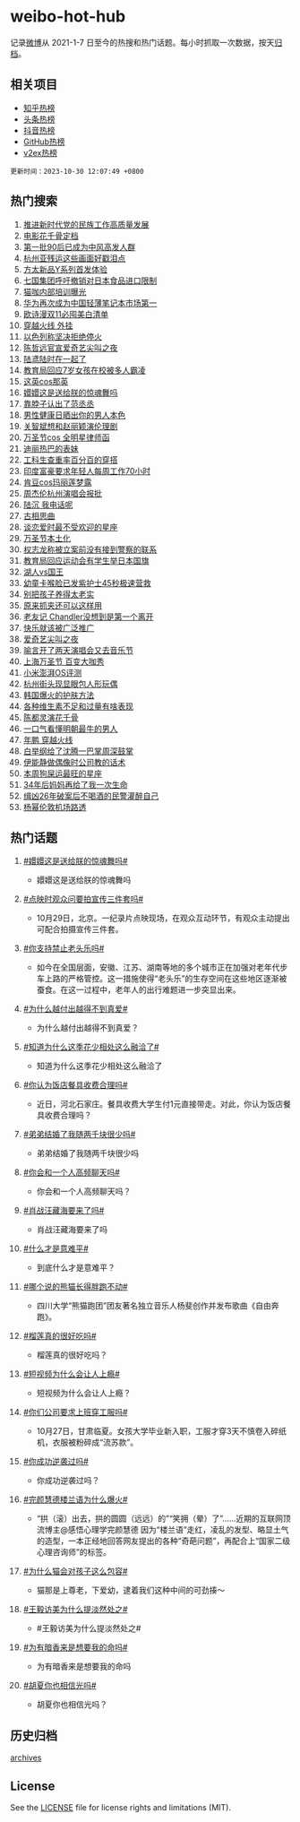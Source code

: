 # weibo-hot-hub

记录[微博](https://www.weibo.com)从 2021-1-7 日至今的热搜和热门话题。每小时抓取一次数据，按天[归档](archives)。

## 相关项目

- [知乎热榜](https://github.com/lonnyzhang423/zhihu-hot-hub)
- [头条热榜](https://github.com/lonnyzhang423/toutiao-hot-hub)
- [抖音热榜](https://github.com/lonnyzhang423/douyin-hot-hub)
- [GitHub热榜](https://github.com/lonnyzhang423/github-hot-hub)
- [v2ex热榜](https://github.com/lonnyzhang423/v2ex-hot-hub)


`更新时间：2023-10-30 12:07:49 +0800`

## 热门搜索

1. [推进新时代党的民族工作高质量发展](https://m.weibo.cn/search?containerid=100103type%3D1%26t%3D10%26q%3D%23%E6%8E%A8%E8%BF%9B%E6%96%B0%E6%97%B6%E4%BB%A3%E5%85%9A%E7%9A%84%E6%B0%91%E6%97%8F%E5%B7%A5%E4%BD%9C%E9%AB%98%E8%B4%A8%E9%87%8F%E5%8F%91%E5%B1%95%23&stream_entry_id=51&isnewpage=1&extparam=seat%3D1%26q%3D%2523%25E6%258E%25A8%25E8%25BF%259B%25E6%2596%25B0%25E6%2597%25B6%25E4%25BB%25A3%25E5%2585%259A%25E7%259A%2584%25E6%25B0%2591%25E6%2597%258F%25E5%25B7%25A5%25E4%25BD%259C%25E9%25AB%2598%25E8%25B4%25A8%25E9%2587%258F%25E5%258F%2591%25E5%25B1%2595%2523%26filter_type%3Drealtimehot%26dgr%3D0%26stream_entry_id%3D51%26pos%3D0%26c_type%3D51%26cate%3D10103%26display_time%3D1698638868%26pre_seqid%3D1698638868865026747216)
1. [电影花千骨定档](https://m.weibo.cn/search?containerid=100103type%3D1%26t%3D10%26q%3D%23%E7%94%B5%E5%BD%B1%E8%8A%B1%E5%8D%83%E9%AA%A8%E5%AE%9A%E6%A1%A3%23&stream_entry_id=31&isnewpage=1&extparam=seat%3D1%26cate%3D5001%26lcate%3D5001%26stream_entry_id%3D31%26realpos%3D1%26flag%3D1%26dgr%3D0%26q%3D%2523%25E7%2594%25B5%25E5%25BD%25B1%25E8%258A%25B1%25E5%258D%2583%25E9%25AA%25A8%25E5%25AE%259A%25E6%25A1%25A3%2523%26pos%3D0%26band_rank%3D1%26c_type%3D31%26filter_type%3Drealtimehot%26display_time%3D1698638868%26pre_seqid%3D1698638868865026747216)
1. [第一批90后已成为中风高发人群](https://m.weibo.cn/search?containerid=100103type%3D1%26t%3D10%26q%3D%23%E7%AC%AC%E4%B8%80%E6%89%B990%E5%90%8E%E5%B7%B2%E6%88%90%E4%B8%BA%E4%B8%AD%E9%A3%8E%E9%AB%98%E5%8F%91%E4%BA%BA%E7%BE%A4%23&stream_entry_id=31&isnewpage=1&extparam=seat%3D1%26cate%3D5001%26lcate%3D5001%26stream_entry_id%3D31%26realpos%3D2%26flag%3D0%26dgr%3D0%26q%3D%2523%25E7%25AC%25AC%25E4%25B8%2580%25E6%2589%25B990%25E5%2590%258E%25E5%25B7%25B2%25E6%2588%2590%25E4%25B8%25BA%25E4%25B8%25AD%25E9%25A3%258E%25E9%25AB%2598%25E5%258F%2591%25E4%25BA%25BA%25E7%25BE%25A4%2523%26pos%3D1%26band_rank%3D2%26c_type%3D31%26filter_type%3Drealtimehot%26display_time%3D1698638868%26pre_seqid%3D1698638868865026747216)
1. [杭州亚残运这些画面好戳泪点](https://m.weibo.cn/search?containerid=100103type%3D1%26t%3D10%26q%3D%23%E6%9D%AD%E5%B7%9E%E4%BA%9A%E6%AE%8B%E8%BF%90%E8%BF%99%E4%BA%9B%E7%94%BB%E9%9D%A2%E5%A5%BD%E6%88%B3%E6%B3%AA%E7%82%B9%23&stream_entry_id=31&isnewpage=1&extparam=seat%3D1%26cate%3D5001%26lcate%3D5001%26stream_entry_id%3D31%26realpos%3D3%26flag%3D0%26dgr%3D0%26q%3D%2523%25E6%259D%25AD%25E5%25B7%259E%25E4%25BA%259A%25E6%25AE%258B%25E8%25BF%2590%25E8%25BF%2599%25E4%25BA%259B%25E7%2594%25BB%25E9%259D%25A2%25E5%25A5%25BD%25E6%2588%25B3%25E6%25B3%25AA%25E7%2582%25B9%2523%26pos%3D2%26band_rank%3D3%26c_type%3D31%26filter_type%3Drealtimehot%26display_time%3D1698638868%26pre_seqid%3D1698638868865026747216)
1. [方太新品Y系列首发体验](https://m.weibo.cn/search?containerid=100103type%3D1%26t%3D10%26q%3D%23%E6%96%B9%E5%A4%AA%E6%96%B0%E5%93%81Y%E7%B3%BB%E5%88%97%E9%A6%96%E5%8F%91%E4%BD%93%E9%AA%8C%23&stream_entry_id=31&isnewpage=1&extparam=seat%3D1%26cate%3D5001%26lcate%3D5001%26stream_entry_id%3D31%26filter_type%3Drealtimehot%26q%3D%2523%25E6%2596%25B9%25E5%25A4%25AA%25E6%2596%25B0%25E5%2593%2581Y%25E7%25B3%25BB%25E5%2588%2597%25E9%25A6%2596%25E5%258F%2591%25E4%25BD%2593%25E9%25AA%258C%2523%26dgr%3D0%26pos%3D3%26adid%3D209716%26topic_ad%3D1%26band_rank%3D4%26c_type%3D31%26is_ad_pos%3D1%26display_time%3D1698638868%26pre_seqid%3D1698638868865026747216)
1. [七国集团呼吁撤销对日本食品进口限制](https://m.weibo.cn/search?containerid=100103type%3D1%26t%3D10%26q%3D%23%E4%B8%83%E5%9B%BD%E9%9B%86%E5%9B%A2%E5%91%BC%E5%90%81%E6%92%A4%E9%94%80%E5%AF%B9%E6%97%A5%E6%9C%AC%E9%A3%9F%E5%93%81%E8%BF%9B%E5%8F%A3%E9%99%90%E5%88%B6%23&stream_entry_id=31&isnewpage=1&extparam=seat%3D1%26cate%3D5001%26lcate%3D5001%26stream_entry_id%3D31%26realpos%3D4%26flag%3D1%26dgr%3D0%26q%3D%2523%25E4%25B8%2583%25E5%259B%25BD%25E9%259B%2586%25E5%259B%25A2%25E5%2591%25BC%25E5%2590%2581%25E6%2592%25A4%25E9%2594%2580%25E5%25AF%25B9%25E6%2597%25A5%25E6%259C%25AC%25E9%25A3%259F%25E5%2593%2581%25E8%25BF%259B%25E5%258F%25A3%25E9%2599%2590%25E5%2588%25B6%2523%26pos%3D4%26band_rank%3D4%26c_type%3D31%26filter_type%3Drealtimehot%26display_time%3D1698638868%26pre_seqid%3D1698638868865026747216)
1. [猫咖内部培训曝光](https://m.weibo.cn/search?containerid=100103type%3D1%26t%3D10%26q%3D%E7%8C%AB%E5%92%96%E5%86%85%E9%83%A8%E5%9F%B9%E8%AE%AD%E6%9B%9D%E5%85%89&stream_entry_id=31&isnewpage=1&extparam=seat%3D1%26cate%3D5001%26lcate%3D5001%26stream_entry_id%3D31%26realpos%3D5%26flag%3D1%26dgr%3D0%26q%3D%25E7%258C%25AB%25E5%2592%2596%25E5%2586%2585%25E9%2583%25A8%25E5%259F%25B9%25E8%25AE%25AD%25E6%259B%259D%25E5%2585%2589%26pos%3D5%26band_rank%3D5%26c_type%3D31%26filter_type%3Drealtimehot%26display_time%3D1698638868%26pre_seqid%3D1698638868865026747216)
1. [华为再次成为中国轻薄笔记本市场第一](https://m.weibo.cn/search?containerid=100103type%3D1%26t%3D10%26q%3D%23%E5%8D%8E%E4%B8%BA%E5%86%8D%E6%AC%A1%E6%88%90%E4%B8%BA%E4%B8%AD%E5%9B%BD%E8%BD%BB%E8%96%84%E7%AC%94%E8%AE%B0%E6%9C%AC%E5%B8%82%E5%9C%BA%E7%AC%AC%E4%B8%80%23&stream_entry_id=31&isnewpage=1&extparam=seat%3D1%26cate%3D5001%26lcate%3D5001%26stream_entry_id%3D31%26realpos%3D6%26flag%3D1%26dgr%3D0%26q%3D%2523%25E5%258D%258E%25E4%25B8%25BA%25E5%2586%258D%25E6%25AC%25A1%25E6%2588%2590%25E4%25B8%25BA%25E4%25B8%25AD%25E5%259B%25BD%25E8%25BD%25BB%25E8%2596%2584%25E7%25AC%2594%25E8%25AE%25B0%25E6%259C%25AC%25E5%25B8%2582%25E5%259C%25BA%25E7%25AC%25AC%25E4%25B8%2580%2523%26pos%3D6%26band_rank%3D6%26c_type%3D31%26filter_type%3Drealtimehot%26display_time%3D1698638868%26pre_seqid%3D1698638868865026747216)
1. [欧诗漫双11必囤美白清单](https://m.weibo.cn/search?containerid=100103type%3D1%26t%3D10%26q%3D%23%E6%AC%A7%E8%AF%97%E6%BC%AB%E5%8F%8C11%E5%BF%85%E5%9B%A4%E7%BE%8E%E7%99%BD%E6%B8%85%E5%8D%95%23&stream_entry_id=31&isnewpage=1&extparam=seat%3D1%26cate%3D5001%26lcate%3D5001%26stream_entry_id%3D31%26filter_type%3Drealtimehot%26q%3D%2523%25E6%25AC%25A7%25E8%25AF%2597%25E6%25BC%25AB%25E5%258F%258C11%25E5%25BF%2585%25E5%259B%25A4%25E7%25BE%258E%25E7%2599%25BD%25E6%25B8%2585%25E5%258D%2595%2523%26dgr%3D0%26pos%3D7%26adid%3D209692%26topic_ad%3D1%26band_rank%3D7%26c_type%3D31%26is_ad_pos%3D1%26display_time%3D1698638868%26pre_seqid%3D1698638868865026747216)
1. [穿越火线 外挂](https://m.weibo.cn/search?containerid=100103type%3D1%26t%3D10%26q%3D%E7%A9%BF%E8%B6%8A%E7%81%AB%E7%BA%BF+%E5%A4%96%E6%8C%82&stream_entry_id=31&isnewpage=1&extparam=seat%3D1%26cate%3D5001%26lcate%3D5001%26stream_entry_id%3D31%26realpos%3D7%26flag%3D1%26dgr%3D0%26q%3D%25E7%25A9%25BF%25E8%25B6%258A%25E7%2581%25AB%25E7%25BA%25BF%2520%25E5%25A4%2596%25E6%258C%2582%26pos%3D8%26band_rank%3D7%26c_type%3D31%26filter_type%3Drealtimehot%26display_time%3D1698638868%26pre_seqid%3D1698638868865026747216)
1. [以色列称坚决拒绝停火](https://m.weibo.cn/search?containerid=100103type%3D1%26t%3D10%26q%3D%23%E4%BB%A5%E8%89%B2%E5%88%97%E7%A7%B0%E5%9D%9A%E5%86%B3%E6%8B%92%E7%BB%9D%E5%81%9C%E7%81%AB%23&stream_entry_id=31&isnewpage=1&extparam=seat%3D1%26cate%3D5001%26lcate%3D5001%26stream_entry_id%3D31%26realpos%3D8%26flag%3D0%26dgr%3D0%26q%3D%2523%25E4%25BB%25A5%25E8%2589%25B2%25E5%2588%2597%25E7%25A7%25B0%25E5%259D%259A%25E5%2586%25B3%25E6%258B%2592%25E7%25BB%259D%25E5%2581%259C%25E7%2581%25AB%2523%26pos%3D9%26band_rank%3D8%26c_type%3D31%26filter_type%3Drealtimehot%26display_time%3D1698638868%26pre_seqid%3D1698638868865026747216)
1. [陈哲远官宣爱奇艺尖叫之夜](https://m.weibo.cn/search?containerid=100103type%3D1%26t%3D10%26q%3D%23%E9%99%88%E5%93%B2%E8%BF%9C%E5%AE%98%E5%AE%A3%E7%88%B1%E5%A5%87%E8%89%BA%E5%B0%96%E5%8F%AB%E4%B9%8B%E5%A4%9C%23&stream_entry_id=31&isnewpage=1&extparam=seat%3D1%26cate%3D5001%26lcate%3D5001%26stream_entry_id%3D31%26realpos%3D9%26flag%3D1%26dgr%3D0%26q%3D%2523%25E9%2599%2588%25E5%2593%25B2%25E8%25BF%259C%25E5%25AE%2598%25E5%25AE%25A3%25E7%2588%25B1%25E5%25A5%2587%25E8%2589%25BA%25E5%25B0%2596%25E5%258F%25AB%25E4%25B9%258B%25E5%25A4%259C%2523%26pos%3D10%26band_rank%3D9%26c_type%3D31%26filter_type%3Drealtimehot%26display_time%3D1698638868%26pre_seqid%3D1698638868865026747216)
1. [陆鸢陆时在一起了](https://m.weibo.cn/search?containerid=100103type%3D1%26t%3D10%26q%3D%23%E9%99%86%E9%B8%A2%E9%99%86%E6%97%B6%E5%9C%A8%E4%B8%80%E8%B5%B7%E4%BA%86%23&stream_entry_id=31&isnewpage=1&extparam=seat%3D1%26cate%3D5001%26lcate%3D5001%26stream_entry_id%3D31%26realpos%3D10%26flag%3D1%26dgr%3D0%26q%3D%2523%25E9%2599%2586%25E9%25B8%25A2%25E9%2599%2586%25E6%2597%25B6%25E5%259C%25A8%25E4%25B8%2580%25E8%25B5%25B7%25E4%25BA%2586%2523%26pos%3D11%26band_rank%3D10%26c_type%3D31%26filter_type%3Drealtimehot%26display_time%3D1698638868%26pre_seqid%3D1698638868865026747216)
1. [教育局回应7岁女孩在校被多人霸凌](https://m.weibo.cn/search?containerid=100103type%3D1%26t%3D10%26q%3D%23%E6%95%99%E8%82%B2%E5%B1%80%E5%9B%9E%E5%BA%947%E5%B2%81%E5%A5%B3%E5%AD%A9%E5%9C%A8%E6%A0%A1%E8%A2%AB%E5%A4%9A%E4%BA%BA%E9%9C%B8%E5%87%8C%23&stream_entry_id=31&isnewpage=1&extparam=seat%3D1%26cate%3D5001%26lcate%3D5001%26stream_entry_id%3D31%26realpos%3D11%26flag%3D2%26dgr%3D0%26q%3D%2523%25E6%2595%2599%25E8%2582%25B2%25E5%25B1%2580%25E5%259B%259E%25E5%25BA%25947%25E5%25B2%2581%25E5%25A5%25B3%25E5%25AD%25A9%25E5%259C%25A8%25E6%25A0%25A1%25E8%25A2%25AB%25E5%25A4%259A%25E4%25BA%25BA%25E9%259C%25B8%25E5%2587%258C%2523%26pos%3D12%26band_rank%3D11%26c_type%3D31%26filter_type%3Drealtimehot%26display_time%3D1698638868%26pre_seqid%3D1698638868865026747216)
1. [这英cos那英](https://m.weibo.cn/search?containerid=100103type%3D1%26t%3D10%26q%3D%23%E8%BF%99%E8%8B%B1cos%E9%82%A3%E8%8B%B1%23&stream_entry_id=31&isnewpage=1&extparam=seat%3D1%26cate%3D5001%26lcate%3D5001%26stream_entry_id%3D31%26realpos%3D12%26flag%3D2%26dgr%3D0%26q%3D%2523%25E8%25BF%2599%25E8%258B%25B1cos%25E9%2582%25A3%25E8%258B%25B1%2523%26pos%3D13%26band_rank%3D12%26c_type%3D31%26filter_type%3Drealtimehot%26display_time%3D1698638868%26pre_seqid%3D1698638868865026747216)
1. [嬛嬛这是送给朕的惊魂舞吗](https://m.weibo.cn/search?containerid=100103type%3D1%26t%3D10%26q%3D%23%E5%AC%9B%E5%AC%9B%E8%BF%99%E6%98%AF%E9%80%81%E7%BB%99%E6%9C%95%E7%9A%84%E6%83%8A%E9%AD%82%E8%88%9E%E5%90%97%23&stream_entry_id=31&isnewpage=1&extparam=seat%3D1%26cate%3D5001%26lcate%3D5001%26stream_entry_id%3D31%26realpos%3D13%26flag%3D2%26dgr%3D0%26q%3D%2523%25E5%25AC%259B%25E5%25AC%259B%25E8%25BF%2599%25E6%2598%25AF%25E9%2580%2581%25E7%25BB%2599%25E6%259C%2595%25E7%259A%2584%25E6%2583%258A%25E9%25AD%2582%25E8%2588%259E%25E5%2590%2597%2523%26pos%3D14%26band_rank%3D13%26c_type%3D31%26filter_type%3Drealtimehot%26display_time%3D1698638868%26pre_seqid%3D1698638868865026747216)
1. [靠脖子认出了范丞丞](https://m.weibo.cn/search?containerid=100103type%3D1%26t%3D10%26q%3D%23%E9%9D%A0%E8%84%96%E5%AD%90%E8%AE%A4%E5%87%BA%E4%BA%86%E8%8C%83%E4%B8%9E%E4%B8%9E%23&stream_entry_id=31&isnewpage=1&extparam=seat%3D1%26cate%3D5001%26lcate%3D5001%26stream_entry_id%3D31%26realpos%3D14%26flag%3D1%26dgr%3D0%26q%3D%2523%25E9%259D%25A0%25E8%2584%2596%25E5%25AD%2590%25E8%25AE%25A4%25E5%2587%25BA%25E4%25BA%2586%25E8%258C%2583%25E4%25B8%259E%25E4%25B8%259E%2523%26pos%3D15%26band_rank%3D14%26c_type%3D31%26filter_type%3Drealtimehot%26display_time%3D1698638868%26pre_seqid%3D1698638868865026747216)
1. [男性健康日晒出你的男人本色](https://m.weibo.cn/search?containerid=100103type%3D1%26t%3D10%26q%3D%23%E7%94%B7%E6%80%A7%E5%81%A5%E5%BA%B7%E6%97%A5%E6%99%92%E5%87%BA%E4%BD%A0%E7%9A%84%E7%94%B7%E4%BA%BA%E6%9C%AC%E8%89%B2%23&stream_entry_id=31&isnewpage=1&extparam=seat%3D1%26cate%3D5001%26lcate%3D5001%26stream_entry_id%3D31%26realpos%3D15%26flag%3D0%26dgr%3D0%26q%3D%2523%25E7%2594%25B7%25E6%2580%25A7%25E5%2581%25A5%25E5%25BA%25B7%25E6%2597%25A5%25E6%2599%2592%25E5%2587%25BA%25E4%25BD%25A0%25E7%259A%2584%25E7%2594%25B7%25E4%25BA%25BA%25E6%259C%25AC%25E8%2589%25B2%2523%26adid%3D209743%26pos%3D16%26band_rank%3D15%26c_type%3D31%26filter_type%3Drealtimehot%26display_time%3D1698638868%26pre_seqid%3D1698638868865026747216)
1. [关智斌想和赵丽颖演伦理剧](https://m.weibo.cn/search?containerid=100103type%3D1%26t%3D10%26q%3D%23%E5%85%B3%E6%99%BA%E6%96%8C%E6%83%B3%E5%92%8C%E8%B5%B5%E4%B8%BD%E9%A2%96%E6%BC%94%E4%BC%A6%E7%90%86%E5%89%A7%23&stream_entry_id=31&isnewpage=1&extparam=seat%3D1%26cate%3D5001%26lcate%3D5001%26stream_entry_id%3D31%26realpos%3D16%26flag%3D1%26dgr%3D0%26q%3D%2523%25E5%2585%25B3%25E6%2599%25BA%25E6%2596%258C%25E6%2583%25B3%25E5%2592%258C%25E8%25B5%25B5%25E4%25B8%25BD%25E9%25A2%2596%25E6%25BC%2594%25E4%25BC%25A6%25E7%2590%2586%25E5%2589%25A7%2523%26pos%3D17%26band_rank%3D16%26c_type%3D31%26filter_type%3Drealtimehot%26display_time%3D1698638868%26pre_seqid%3D1698638868865026747216)
1. [万圣节cos 全明星律师函](https://m.weibo.cn/search?containerid=100103type%3D1%26t%3D10%26q%3D%E4%B8%87%E5%9C%A3%E8%8A%82cos+%E5%85%A8%E6%98%8E%E6%98%9F%E5%BE%8B%E5%B8%88%E5%87%BD&stream_entry_id=31&isnewpage=1&extparam=seat%3D1%26cate%3D5001%26lcate%3D5001%26stream_entry_id%3D31%26realpos%3D17%26flag%3D0%26dgr%3D0%26q%3D%25E4%25B8%2587%25E5%259C%25A3%25E8%258A%2582cos%2520%25E5%2585%25A8%25E6%2598%258E%25E6%2598%259F%25E5%25BE%258B%25E5%25B8%2588%25E5%2587%25BD%26pos%3D18%26band_rank%3D17%26c_type%3D31%26filter_type%3Drealtimehot%26display_time%3D1698638868%26pre_seqid%3D1698638868865026747216)
1. [迪丽热巴的表妹](https://m.weibo.cn/search?containerid=100103type%3D1%26t%3D10%26q%3D%23%E8%BF%AA%E4%B8%BD%E7%83%AD%E5%B7%B4%E7%9A%84%E8%A1%A8%E5%A6%B9%23&stream_entry_id=31&isnewpage=1&extparam=seat%3D1%26cate%3D5001%26lcate%3D5001%26stream_entry_id%3D31%26realpos%3D18%26flag%3D0%26dgr%3D0%26q%3D%2523%25E8%25BF%25AA%25E4%25B8%25BD%25E7%2583%25AD%25E5%25B7%25B4%25E7%259A%2584%25E8%25A1%25A8%25E5%25A6%25B9%2523%26pos%3D19%26band_rank%3D18%26c_type%3D31%26filter_type%3Drealtimehot%26display_time%3D1698638868%26pre_seqid%3D1698638868865026747216)
1. [工科生查重率百分百的穿搭](https://m.weibo.cn/search?containerid=100103type%3D1%26t%3D10%26q%3D%E5%B7%A5%E7%A7%91%E7%94%9F%E6%9F%A5%E9%87%8D%E7%8E%87%E7%99%BE%E5%88%86%E7%99%BE%E7%9A%84%E7%A9%BF%E6%90%AD&stream_entry_id=31&isnewpage=1&extparam=seat%3D1%26cate%3D5001%26lcate%3D5001%26stream_entry_id%3D31%26realpos%3D19%26flag%3D0%26dgr%3D0%26q%3D%25E5%25B7%25A5%25E7%25A7%2591%25E7%2594%259F%25E6%259F%25A5%25E9%2587%258D%25E7%258E%2587%25E7%2599%25BE%25E5%2588%2586%25E7%2599%25BE%25E7%259A%2584%25E7%25A9%25BF%25E6%2590%25AD%26pos%3D20%26band_rank%3D19%26c_type%3D31%26filter_type%3Drealtimehot%26display_time%3D1698638868%26pre_seqid%3D1698638868865026747216)
1. [印度富豪要求年轻人每周工作70小时](https://m.weibo.cn/search?containerid=100103type%3D1%26t%3D10%26q%3D%23%E5%8D%B0%E5%BA%A6%E5%AF%8C%E8%B1%AA%E8%A6%81%E6%B1%82%E5%B9%B4%E8%BD%BB%E4%BA%BA%E6%AF%8F%E5%91%A8%E5%B7%A5%E4%BD%9C70%E5%B0%8F%E6%97%B6%23&stream_entry_id=31&isnewpage=1&extparam=seat%3D1%26cate%3D5001%26lcate%3D5001%26stream_entry_id%3D31%26realpos%3D20%26flag%3D0%26dgr%3D0%26q%3D%2523%25E5%258D%25B0%25E5%25BA%25A6%25E5%25AF%258C%25E8%25B1%25AA%25E8%25A6%2581%25E6%25B1%2582%25E5%25B9%25B4%25E8%25BD%25BB%25E4%25BA%25BA%25E6%25AF%258F%25E5%2591%25A8%25E5%25B7%25A5%25E4%25BD%259C70%25E5%25B0%258F%25E6%2597%25B6%2523%26pos%3D21%26band_rank%3D20%26c_type%3D31%26filter_type%3Drealtimehot%26display_time%3D1698638868%26pre_seqid%3D1698638868865026747216)
1. [肯豆cos玛丽莲梦露](https://m.weibo.cn/search?containerid=100103type%3D1%26t%3D10%26q%3D%23%E8%82%AF%E8%B1%86cos%E7%8E%9B%E4%B8%BD%E8%8E%B2%E6%A2%A6%E9%9C%B2%23&stream_entry_id=31&isnewpage=1&extparam=seat%3D1%26cate%3D5001%26lcate%3D5001%26stream_entry_id%3D31%26realpos%3D21%26flag%3D1%26dgr%3D0%26q%3D%2523%25E8%2582%25AF%25E8%25B1%2586cos%25E7%258E%259B%25E4%25B8%25BD%25E8%258E%25B2%25E6%25A2%25A6%25E9%259C%25B2%2523%26pos%3D22%26band_rank%3D21%26c_type%3D31%26filter_type%3Drealtimehot%26display_time%3D1698638868%26pre_seqid%3D1698638868865026747216)
1. [周杰伦杭州演唱会报批](https://m.weibo.cn/search?containerid=100103type%3D1%26t%3D10%26q%3D%23%E5%91%A8%E6%9D%B0%E4%BC%A6%E6%9D%AD%E5%B7%9E%E6%BC%94%E5%94%B1%E4%BC%9A%E6%8A%A5%E6%89%B9%23&stream_entry_id=31&isnewpage=1&extparam=seat%3D1%26cate%3D5001%26lcate%3D5001%26stream_entry_id%3D31%26realpos%3D22%26flag%3D1%26dgr%3D0%26q%3D%2523%25E5%2591%25A8%25E6%259D%25B0%25E4%25BC%25A6%25E6%259D%25AD%25E5%25B7%259E%25E6%25BC%2594%25E5%2594%25B1%25E4%25BC%259A%25E6%258A%25A5%25E6%2589%25B9%2523%26pos%3D23%26band_rank%3D22%26c_type%3D31%26filter_type%3Drealtimehot%26display_time%3D1698638868%26pre_seqid%3D1698638868865026747216)
1. [陆沉 我电话呢](https://m.weibo.cn/search?containerid=100103type%3D1%26t%3D10%26q%3D%E9%99%86%E6%B2%89+%E6%88%91%E7%94%B5%E8%AF%9D%E5%91%A2&stream_entry_id=31&isnewpage=1&extparam=seat%3D1%26cate%3D5001%26lcate%3D5001%26stream_entry_id%3D31%26realpos%3D23%26flag%3D1%26dgr%3D0%26q%3D%25E9%2599%2586%25E6%25B2%2589%2520%25E6%2588%2591%25E7%2594%25B5%25E8%25AF%259D%25E5%2591%25A2%26pos%3D24%26band_rank%3D23%26c_type%3D31%26filter_type%3Drealtimehot%26display_time%3D1698638868%26pre_seqid%3D1698638868865026747216)
1. [古相思曲](https://m.weibo.cn/search?containerid=100103type%3D1%26t%3D10%26q%3D%E5%8F%A4%E7%9B%B8%E6%80%9D%E6%9B%B2&stream_entry_id=31&isnewpage=1&extparam=seat%3D1%26cate%3D5001%26lcate%3D5001%26stream_entry_id%3D31%26realpos%3D24%26flag%3D1%26dgr%3D0%26q%3D%25E5%258F%25A4%25E7%259B%25B8%25E6%2580%259D%25E6%259B%25B2%26pos%3D25%26band_rank%3D24%26c_type%3D31%26filter_type%3Drealtimehot%26display_time%3D1698638868%26pre_seqid%3D1698638868865026747216)
1. [谈恋爱时最不受欢迎的星座](https://m.weibo.cn/search?containerid=100103type%3D1%26t%3D10%26q%3D%E8%B0%88%E6%81%8B%E7%88%B1%E6%97%B6%E6%9C%80%E4%B8%8D%E5%8F%97%E6%AC%A2%E8%BF%8E%E7%9A%84%E6%98%9F%E5%BA%A7&stream_entry_id=31&isnewpage=1&extparam=seat%3D1%26cate%3D5001%26lcate%3D5001%26stream_entry_id%3D31%26realpos%3D25%26flag%3D0%26dgr%3D0%26q%3D%25E8%25B0%2588%25E6%2581%258B%25E7%2588%25B1%25E6%2597%25B6%25E6%259C%2580%25E4%25B8%258D%25E5%258F%2597%25E6%25AC%25A2%25E8%25BF%258E%25E7%259A%2584%25E6%2598%259F%25E5%25BA%25A7%26pos%3D26%26band_rank%3D25%26c_type%3D31%26filter_type%3Drealtimehot%26display_time%3D1698638868%26pre_seqid%3D1698638868865026747216)
1. [万圣节本土化](https://m.weibo.cn/search?containerid=100103type%3D1%26t%3D10%26q%3D%E4%B8%87%E5%9C%A3%E8%8A%82%E6%9C%AC%E5%9C%9F%E5%8C%96&stream_entry_id=31&isnewpage=1&extparam=seat%3D1%26cate%3D5001%26lcate%3D5001%26stream_entry_id%3D31%26realpos%3D26%26flag%3D0%26dgr%3D0%26q%3D%25E4%25B8%2587%25E5%259C%25A3%25E8%258A%2582%25E6%259C%25AC%25E5%259C%259F%25E5%258C%2596%26pos%3D27%26band_rank%3D26%26c_type%3D31%26filter_type%3Drealtimehot%26display_time%3D1698638868%26pre_seqid%3D1698638868865026747216)
1. [权志龙称被立案前没有接到警察的联系](https://m.weibo.cn/search?containerid=100103type%3D1%26t%3D10%26q%3D%23%E6%9D%83%E5%BF%97%E9%BE%99%E7%A7%B0%E8%A2%AB%E7%AB%8B%E6%A1%88%E5%89%8D%E6%B2%A1%E6%9C%89%E6%8E%A5%E5%88%B0%E8%AD%A6%E5%AF%9F%E7%9A%84%E8%81%94%E7%B3%BB%23&stream_entry_id=31&isnewpage=1&extparam=seat%3D1%26cate%3D5001%26lcate%3D5001%26stream_entry_id%3D31%26realpos%3D27%26flag%3D1%26dgr%3D0%26q%3D%2523%25E6%259D%2583%25E5%25BF%2597%25E9%25BE%2599%25E7%25A7%25B0%25E8%25A2%25AB%25E7%25AB%258B%25E6%25A1%2588%25E5%2589%258D%25E6%25B2%25A1%25E6%259C%2589%25E6%258E%25A5%25E5%2588%25B0%25E8%25AD%25A6%25E5%25AF%259F%25E7%259A%2584%25E8%2581%2594%25E7%25B3%25BB%2523%26pos%3D28%26band_rank%3D27%26c_type%3D31%26filter_type%3Drealtimehot%26display_time%3D1698638868%26pre_seqid%3D1698638868865026747216)
1. [教育局回应运动会有学生举日本国旗](https://m.weibo.cn/search?containerid=100103type%3D1%26t%3D10%26q%3D%23%E6%95%99%E8%82%B2%E5%B1%80%E5%9B%9E%E5%BA%94%E8%BF%90%E5%8A%A8%E4%BC%9A%E6%9C%89%E5%AD%A6%E7%94%9F%E4%B8%BE%E6%97%A5%E6%9C%AC%E5%9B%BD%E6%97%97%23&stream_entry_id=31&isnewpage=1&extparam=seat%3D1%26cate%3D5001%26lcate%3D5001%26stream_entry_id%3D31%26realpos%3D28%26flag%3D1%26dgr%3D0%26q%3D%2523%25E6%2595%2599%25E8%2582%25B2%25E5%25B1%2580%25E5%259B%259E%25E5%25BA%2594%25E8%25BF%2590%25E5%258A%25A8%25E4%25BC%259A%25E6%259C%2589%25E5%25AD%25A6%25E7%2594%259F%25E4%25B8%25BE%25E6%2597%25A5%25E6%259C%25AC%25E5%259B%25BD%25E6%2597%2597%2523%26pos%3D29%26band_rank%3D28%26c_type%3D31%26filter_type%3Drealtimehot%26display_time%3D1698638868%26pre_seqid%3D1698638868865026747216)
1. [湖人vs国王](https://m.weibo.cn/search?containerid=100103type%3D1%26t%3D10%26q%3D%23%E6%B9%96%E4%BA%BAvs%E5%9B%BD%E7%8E%8B%23&stream_entry_id=31&isnewpage=1&extparam=seat%3D1%26cate%3D5001%26lcate%3D5001%26stream_entry_id%3D31%26realpos%3D29%26flag%3D1%26dgr%3D0%26q%3D%2523%25E6%25B9%2596%25E4%25BA%25BAvs%25E5%259B%25BD%25E7%258E%258B%2523%26pos%3D30%26band_rank%3D29%26c_type%3D31%26filter_type%3Drealtimehot%26display_time%3D1698638868%26pre_seqid%3D1698638868865026747216)
1. [幼童卡喉脸已发紫护士45秒极速营救](https://m.weibo.cn/search?containerid=100103type%3D1%26t%3D10%26q%3D%23%E5%B9%BC%E7%AB%A5%E5%8D%A1%E5%96%89%E8%84%B8%E5%B7%B2%E5%8F%91%E7%B4%AB%E6%8A%A4%E5%A3%AB45%E7%A7%92%E6%9E%81%E9%80%9F%E8%90%A5%E6%95%91%23&stream_entry_id=31&isnewpage=1&extparam=seat%3D1%26cate%3D5001%26lcate%3D5001%26stream_entry_id%3D31%26realpos%3D30%26flag%3D32768%26dgr%3D0%26q%3D%2523%25E5%25B9%25BC%25E7%25AB%25A5%25E5%258D%25A1%25E5%2596%2589%25E8%2584%25B8%25E5%25B7%25B2%25E5%258F%2591%25E7%25B4%25AB%25E6%258A%25A4%25E5%25A3%25AB45%25E7%25A7%2592%25E6%259E%2581%25E9%2580%259F%25E8%2590%25A5%25E6%2595%2591%2523%26pos%3D31%26band_rank%3D30%26c_type%3D31%26filter_type%3Drealtimehot%26display_time%3D1698638868%26pre_seqid%3D1698638868865026747216)
1. [别把孩子养得太老实](https://m.weibo.cn/search?containerid=100103type%3D1%26t%3D10%26q%3D%E5%88%AB%E6%8A%8A%E5%AD%A9%E5%AD%90%E5%85%BB%E5%BE%97%E5%A4%AA%E8%80%81%E5%AE%9E&stream_entry_id=31&isnewpage=1&extparam=seat%3D1%26cate%3D5001%26lcate%3D5001%26stream_entry_id%3D31%26realpos%3D31%26flag%3D1%26dgr%3D0%26q%3D%25E5%2588%25AB%25E6%258A%258A%25E5%25AD%25A9%25E5%25AD%2590%25E5%2585%25BB%25E5%25BE%2597%25E5%25A4%25AA%25E8%2580%2581%25E5%25AE%259E%26pos%3D32%26band_rank%3D31%26c_type%3D31%26filter_type%3Drealtimehot%26display_time%3D1698638868%26pre_seqid%3D1698638868865026747216)
1. [原来抓夹还可以这样用](https://m.weibo.cn/search?containerid=100103type%3D1%26t%3D10%26q%3D%E5%8E%9F%E6%9D%A5%E6%8A%93%E5%A4%B9%E8%BF%98%E5%8F%AF%E4%BB%A5%E8%BF%99%E6%A0%B7%E7%94%A8&stream_entry_id=31&isnewpage=1&extparam=seat%3D1%26cate%3D5001%26lcate%3D5001%26stream_entry_id%3D31%26realpos%3D32%26flag%3D1%26dgr%3D0%26q%3D%25E5%258E%259F%25E6%259D%25A5%25E6%258A%2593%25E5%25A4%25B9%25E8%25BF%2598%25E5%258F%25AF%25E4%25BB%25A5%25E8%25BF%2599%25E6%25A0%25B7%25E7%2594%25A8%26pos%3D33%26band_rank%3D32%26c_type%3D31%26filter_type%3Drealtimehot%26display_time%3D1698638868%26pre_seqid%3D1698638868865026747216)
1. [老友记 Chandler没想到是第一个离开](https://m.weibo.cn/search?containerid=100103type%3D1%26t%3D10%26q%3D%E8%80%81%E5%8F%8B%E8%AE%B0+Chandler%E6%B2%A1%E6%83%B3%E5%88%B0%E6%98%AF%E7%AC%AC%E4%B8%80%E4%B8%AA%E7%A6%BB%E5%BC%80&stream_entry_id=31&isnewpage=1&extparam=seat%3D1%26cate%3D5001%26lcate%3D5001%26stream_entry_id%3D31%26realpos%3D33%26flag%3D1%26dgr%3D0%26q%3D%25E8%2580%2581%25E5%258F%258B%25E8%25AE%25B0%2520Chandler%25E6%25B2%25A1%25E6%2583%25B3%25E5%2588%25B0%25E6%2598%25AF%25E7%25AC%25AC%25E4%25B8%2580%25E4%25B8%25AA%25E7%25A6%25BB%25E5%25BC%2580%26pos%3D34%26band_rank%3D33%26c_type%3D31%26filter_type%3Drealtimehot%26display_time%3D1698638868%26pre_seqid%3D1698638868865026747216)
1. [快乐就该被广泛推广](https://m.weibo.cn/search?containerid=100103type%3D1%26t%3D10%26q%3D%E5%BF%AB%E4%B9%90%E5%B0%B1%E8%AF%A5%E8%A2%AB%E5%B9%BF%E6%B3%9B%E6%8E%A8%E5%B9%BF&stream_entry_id=31&isnewpage=1&extparam=seat%3D1%26cate%3D5001%26lcate%3D5001%26stream_entry_id%3D31%26realpos%3D34%26flag%3D1%26dgr%3D0%26q%3D%25E5%25BF%25AB%25E4%25B9%2590%25E5%25B0%25B1%25E8%25AF%25A5%25E8%25A2%25AB%25E5%25B9%25BF%25E6%25B3%259B%25E6%258E%25A8%25E5%25B9%25BF%26pos%3D35%26band_rank%3D34%26c_type%3D31%26filter_type%3Drealtimehot%26display_time%3D1698638868%26pre_seqid%3D1698638868865026747216)
1. [爱奇艺尖叫之夜](https://m.weibo.cn/search?containerid=100103type%3D1%26t%3D10%26q%3D%E7%88%B1%E5%A5%87%E8%89%BA%E5%B0%96%E5%8F%AB%E4%B9%8B%E5%A4%9C&stream_entry_id=31&isnewpage=1&extparam=seat%3D1%26cate%3D5001%26lcate%3D5001%26stream_entry_id%3D31%26realpos%3D35%26flag%3D1%26dgr%3D0%26q%3D%25E7%2588%25B1%25E5%25A5%2587%25E8%2589%25BA%25E5%25B0%2596%25E5%258F%25AB%25E4%25B9%258B%25E5%25A4%259C%26pos%3D36%26band_rank%3D35%26c_type%3D31%26filter_type%3Drealtimehot%26display_time%3D1698638868%26pre_seqid%3D1698638868865026747216)
1. [喻言开了两天演唱会又去音乐节](https://m.weibo.cn/search?containerid=100103type%3D1%26t%3D10%26q%3D%23%E5%96%BB%E8%A8%80%E5%BC%80%E4%BA%86%E4%B8%A4%E5%A4%A9%E6%BC%94%E5%94%B1%E4%BC%9A%E5%8F%88%E5%8E%BB%E9%9F%B3%E4%B9%90%E8%8A%82%23&stream_entry_id=31&isnewpage=1&extparam=seat%3D1%26cate%3D5001%26lcate%3D5001%26stream_entry_id%3D31%26realpos%3D36%26flag%3D1%26dgr%3D0%26q%3D%2523%25E5%2596%25BB%25E8%25A8%2580%25E5%25BC%2580%25E4%25BA%2586%25E4%25B8%25A4%25E5%25A4%25A9%25E6%25BC%2594%25E5%2594%25B1%25E4%25BC%259A%25E5%258F%2588%25E5%258E%25BB%25E9%259F%25B3%25E4%25B9%2590%25E8%258A%2582%2523%26pos%3D37%26band_rank%3D36%26c_type%3D31%26filter_type%3Drealtimehot%26display_time%3D1698638868%26pre_seqid%3D1698638868865026747216)
1. [上海万圣节 百变大咖秀](https://m.weibo.cn/search?containerid=100103type%3D1%26t%3D10%26q%3D%E4%B8%8A%E6%B5%B7%E4%B8%87%E5%9C%A3%E8%8A%82+%E7%99%BE%E5%8F%98%E5%A4%A7%E5%92%96%E7%A7%80&stream_entry_id=31&isnewpage=1&extparam=seat%3D1%26cate%3D5001%26lcate%3D5001%26stream_entry_id%3D31%26realpos%3D37%26flag%3D0%26dgr%3D0%26q%3D%25E4%25B8%258A%25E6%25B5%25B7%25E4%25B8%2587%25E5%259C%25A3%25E8%258A%2582%2520%25E7%2599%25BE%25E5%258F%2598%25E5%25A4%25A7%25E5%2592%2596%25E7%25A7%2580%26pos%3D38%26band_rank%3D37%26c_type%3D31%26filter_type%3Drealtimehot%26display_time%3D1698638868%26pre_seqid%3D1698638868865026747216)
1. [小米澎湃OS评测](https://m.weibo.cn/search?containerid=100103type%3D1%26t%3D10%26q%3D%23%E5%B0%8F%E7%B1%B3%E6%BE%8E%E6%B9%83OS%E8%AF%84%E6%B5%8B%23&stream_entry_id=31&isnewpage=1&extparam=seat%3D1%26cate%3D5001%26lcate%3D5001%26stream_entry_id%3D31%26realpos%3D38%26flag%3D1%26dgr%3D0%26q%3D%2523%25E5%25B0%258F%25E7%25B1%25B3%25E6%25BE%258E%25E6%25B9%2583OS%25E8%25AF%2584%25E6%25B5%258B%2523%26pos%3D39%26band_rank%3D38%26c_type%3D31%26filter_type%3Drealtimehot%26display_time%3D1698638868%26pre_seqid%3D1698638868865026747216)
1. [杭州街头现显眼包人形玩偶](https://m.weibo.cn/search?containerid=100103type%3D1%26t%3D10%26q%3D%23%E6%9D%AD%E5%B7%9E%E8%A1%97%E5%A4%B4%E7%8E%B0%E6%98%BE%E7%9C%BC%E5%8C%85%E4%BA%BA%E5%BD%A2%E7%8E%A9%E5%81%B6%23&stream_entry_id=31&isnewpage=1&extparam=seat%3D1%26cate%3D5001%26lcate%3D5001%26stream_entry_id%3D31%26realpos%3D39%26flag%3D1%26dgr%3D0%26q%3D%2523%25E6%259D%25AD%25E5%25B7%259E%25E8%25A1%2597%25E5%25A4%25B4%25E7%258E%25B0%25E6%2598%25BE%25E7%259C%25BC%25E5%258C%2585%25E4%25BA%25BA%25E5%25BD%25A2%25E7%258E%25A9%25E5%2581%25B6%2523%26pos%3D40%26band_rank%3D39%26c_type%3D31%26filter_type%3Drealtimehot%26display_time%3D1698638868%26pre_seqid%3D1698638868865026747216)
1. [韩国爆火的护肤方法](https://m.weibo.cn/search?containerid=100103type%3D1%26t%3D10%26q%3D%E9%9F%A9%E5%9B%BD%E7%88%86%E7%81%AB%E7%9A%84%E6%8A%A4%E8%82%A4%E6%96%B9%E6%B3%95&stream_entry_id=31&isnewpage=1&extparam=seat%3D1%26cate%3D5001%26lcate%3D5001%26stream_entry_id%3D31%26realpos%3D40%26flag%3D0%26dgr%3D0%26q%3D%25E9%259F%25A9%25E5%259B%25BD%25E7%2588%2586%25E7%2581%25AB%25E7%259A%2584%25E6%258A%25A4%25E8%2582%25A4%25E6%2596%25B9%25E6%25B3%2595%26pos%3D41%26band_rank%3D40%26c_type%3D31%26filter_type%3Drealtimehot%26display_time%3D1698638868%26pre_seqid%3D1698638868865026747216)
1. [各种维生素不足和过量有啥表现](https://m.weibo.cn/search?containerid=100103type%3D1%26t%3D10%26q%3D%23%E5%90%84%E7%A7%8D%E7%BB%B4%E7%94%9F%E7%B4%A0%E4%B8%8D%E8%B6%B3%E5%92%8C%E8%BF%87%E9%87%8F%E6%9C%89%E5%95%A5%E8%A1%A8%E7%8E%B0%23&stream_entry_id=31&isnewpage=1&extparam=seat%3D1%26cate%3D5001%26lcate%3D5001%26stream_entry_id%3D31%26realpos%3D41%26flag%3D0%26dgr%3D0%26q%3D%2523%25E5%2590%2584%25E7%25A7%258D%25E7%25BB%25B4%25E7%2594%259F%25E7%25B4%25A0%25E4%25B8%258D%25E8%25B6%25B3%25E5%2592%258C%25E8%25BF%2587%25E9%2587%258F%25E6%259C%2589%25E5%2595%25A5%25E8%25A1%25A8%25E7%258E%25B0%2523%26pos%3D42%26band_rank%3D41%26c_type%3D31%26filter_type%3Drealtimehot%26display_time%3D1698638868%26pre_seqid%3D1698638868865026747216)
1. [陈都灵演花千骨](https://m.weibo.cn/search?containerid=100103type%3D1%26t%3D10%26q%3D%E9%99%88%E9%83%BD%E7%81%B5%E6%BC%94%E8%8A%B1%E5%8D%83%E9%AA%A8&stream_entry_id=31&isnewpage=1&extparam=seat%3D1%26cate%3D5001%26lcate%3D5001%26stream_entry_id%3D31%26realpos%3D42%26flag%3D1%26dgr%3D0%26q%3D%25E9%2599%2588%25E9%2583%25BD%25E7%2581%25B5%25E6%25BC%2594%25E8%258A%25B1%25E5%258D%2583%25E9%25AA%25A8%26pos%3D43%26band_rank%3D42%26c_type%3D31%26filter_type%3Drealtimehot%26display_time%3D1698638868%26pre_seqid%3D1698638868865026747216)
1. [一口气看懂明朝最牛的男人](https://m.weibo.cn/search?containerid=100103type%3D1%26t%3D10%26q%3D%E4%B8%80%E5%8F%A3%E6%B0%94%E7%9C%8B%E6%87%82%E6%98%8E%E6%9C%9D%E6%9C%80%E7%89%9B%E7%9A%84%E7%94%B7%E4%BA%BA&stream_entry_id=31&isnewpage=1&extparam=seat%3D1%26cate%3D5001%26lcate%3D5001%26stream_entry_id%3D31%26realpos%3D43%26flag%3D1%26dgr%3D0%26q%3D%25E4%25B8%2580%25E5%258F%25A3%25E6%25B0%2594%25E7%259C%258B%25E6%2587%2582%25E6%2598%258E%25E6%259C%259D%25E6%259C%2580%25E7%2589%259B%25E7%259A%2584%25E7%2594%25B7%25E4%25BA%25BA%26pos%3D44%26band_rank%3D43%26c_type%3D31%26filter_type%3Drealtimehot%26display_time%3D1698638868%26pre_seqid%3D1698638868865026747216)
1. [年鹏 穿越火线](https://m.weibo.cn/search?containerid=100103type%3D1%26t%3D10%26q%3D%E5%B9%B4%E9%B9%8F+%E7%A9%BF%E8%B6%8A%E7%81%AB%E7%BA%BF&stream_entry_id=31&isnewpage=1&extparam=seat%3D1%26cate%3D5001%26lcate%3D5001%26stream_entry_id%3D31%26realpos%3D44%26flag%3D1%26dgr%3D0%26q%3D%25E5%25B9%25B4%25E9%25B9%258F%2520%25E7%25A9%25BF%25E8%25B6%258A%25E7%2581%25AB%25E7%25BA%25BF%26pos%3D45%26band_rank%3D44%26c_type%3D31%26filter_type%3Drealtimehot%26display_time%3D1698638868%26pre_seqid%3D1698638868865026747216)
1. [白举纲给了沈腾一巴掌周深鼓掌](https://m.weibo.cn/search?containerid=100103type%3D1%26t%3D10%26q%3D%23%E7%99%BD%E4%B8%BE%E7%BA%B2%E7%BB%99%E4%BA%86%E6%B2%88%E8%85%BE%E4%B8%80%E5%B7%B4%E6%8E%8C%E5%91%A8%E6%B7%B1%E9%BC%93%E6%8E%8C%23&stream_entry_id=31&isnewpage=1&extparam=seat%3D1%26cate%3D5001%26lcate%3D5001%26stream_entry_id%3D31%26realpos%3D45%26flag%3D1%26dgr%3D0%26q%3D%2523%25E7%2599%25BD%25E4%25B8%25BE%25E7%25BA%25B2%25E7%25BB%2599%25E4%25BA%2586%25E6%25B2%2588%25E8%2585%25BE%25E4%25B8%2580%25E5%25B7%25B4%25E6%258E%258C%25E5%2591%25A8%25E6%25B7%25B1%25E9%25BC%2593%25E6%258E%258C%2523%26pos%3D46%26band_rank%3D45%26c_type%3D31%26filter_type%3Drealtimehot%26display_time%3D1698638868%26pre_seqid%3D1698638868865026747216)
1. [伊能静做偶像时公司教的话术](https://m.weibo.cn/search?containerid=100103type%3D1%26t%3D10%26q%3D%23%E4%BC%8A%E8%83%BD%E9%9D%99%E5%81%9A%E5%81%B6%E5%83%8F%E6%97%B6%E5%85%AC%E5%8F%B8%E6%95%99%E7%9A%84%E8%AF%9D%E6%9C%AF%23&stream_entry_id=31&isnewpage=1&extparam=seat%3D1%26cate%3D5001%26lcate%3D5001%26stream_entry_id%3D31%26realpos%3D46%26flag%3D1%26dgr%3D0%26q%3D%2523%25E4%25BC%258A%25E8%2583%25BD%25E9%259D%2599%25E5%2581%259A%25E5%2581%25B6%25E5%2583%258F%25E6%2597%25B6%25E5%2585%25AC%25E5%258F%25B8%25E6%2595%2599%25E7%259A%2584%25E8%25AF%259D%25E6%259C%25AF%2523%26pos%3D47%26band_rank%3D46%26c_type%3D31%26filter_type%3Drealtimehot%26display_time%3D1698638868%26pre_seqid%3D1698638868865026747216)
1. [本周狗屎运最旺的星座](https://m.weibo.cn/search?containerid=100103type%3D1%26t%3D10%26q%3D%E6%9C%AC%E5%91%A8%E7%8B%97%E5%B1%8E%E8%BF%90%E6%9C%80%E6%97%BA%E7%9A%84%E6%98%9F%E5%BA%A7&stream_entry_id=31&isnewpage=1&extparam=seat%3D1%26cate%3D5001%26lcate%3D5001%26stream_entry_id%3D31%26realpos%3D47%26flag%3D0%26dgr%3D0%26q%3D%25E6%259C%25AC%25E5%2591%25A8%25E7%258B%2597%25E5%25B1%258E%25E8%25BF%2590%25E6%259C%2580%25E6%2597%25BA%25E7%259A%2584%25E6%2598%259F%25E5%25BA%25A7%26pos%3D48%26band_rank%3D47%26c_type%3D31%26filter_type%3Drealtimehot%26display_time%3D1698638868%26pre_seqid%3D1698638868865026747216)
1. [34年后妈妈再给了我一次生命](https://m.weibo.cn/search?containerid=100103type%3D1%26t%3D10%26q%3D%2334%E5%B9%B4%E5%90%8E%E5%A6%88%E5%A6%88%E5%86%8D%E7%BB%99%E4%BA%86%E6%88%91%E4%B8%80%E6%AC%A1%E7%94%9F%E5%91%BD%23&stream_entry_id=31&isnewpage=1&extparam=seat%3D1%26cate%3D5001%26lcate%3D5001%26stream_entry_id%3D31%26realpos%3D48%26flag%3D0%26dgr%3D0%26q%3D%252334%25E5%25B9%25B4%25E5%2590%258E%25E5%25A6%2588%25E5%25A6%2588%25E5%2586%258D%25E7%25BB%2599%25E4%25BA%2586%25E6%2588%2591%25E4%25B8%2580%25E6%25AC%25A1%25E7%2594%259F%25E5%2591%25BD%2523%26pos%3D49%26band_rank%3D48%26c_type%3D31%26filter_type%3Drealtimehot%26display_time%3D1698638868%26pre_seqid%3D1698638868865026747216)
1. [缉凶26年破案后不喝酒的民警灌醉自己](https://m.weibo.cn/search?containerid=100103type%3D1%26t%3D10%26q%3D%23%E7%BC%89%E5%87%B626%E5%B9%B4%E7%A0%B4%E6%A1%88%E5%90%8E%E4%B8%8D%E5%96%9D%E9%85%92%E7%9A%84%E6%B0%91%E8%AD%A6%E7%81%8C%E9%86%89%E8%87%AA%E5%B7%B1%23&stream_entry_id=31&isnewpage=1&extparam=seat%3D1%26cate%3D5001%26lcate%3D5001%26stream_entry_id%3D31%26realpos%3D49%26flag%3D32768%26dgr%3D0%26q%3D%2523%25E7%25BC%2589%25E5%2587%25B626%25E5%25B9%25B4%25E7%25A0%25B4%25E6%25A1%2588%25E5%2590%258E%25E4%25B8%258D%25E5%2596%259D%25E9%2585%2592%25E7%259A%2584%25E6%25B0%2591%25E8%25AD%25A6%25E7%2581%258C%25E9%2586%2589%25E8%2587%25AA%25E5%25B7%25B1%2523%26pos%3D50%26band_rank%3D49%26c_type%3D31%26filter_type%3Drealtimehot%26display_time%3D1698638868%26pre_seqid%3D1698638868865026747216)
1. [杨幂伦敦机场路透](https://m.weibo.cn/search?containerid=100103type%3D1%26t%3D10%26q%3D%23%E6%9D%A8%E5%B9%82%E4%BC%A6%E6%95%A6%E6%9C%BA%E5%9C%BA%E8%B7%AF%E9%80%8F%23&stream_entry_id=31&isnewpage=1&extparam=seat%3D1%26cate%3D5001%26lcate%3D5001%26stream_entry_id%3D31%26realpos%3D50%26flag%3D1%26dgr%3D0%26q%3D%2523%25E6%259D%25A8%25E5%25B9%2582%25E4%25BC%25A6%25E6%2595%25A6%25E6%259C%25BA%25E5%259C%25BA%25E8%25B7%25AF%25E9%2580%258F%2523%26pos%3D51%26band_rank%3D50%26c_type%3D31%26filter_type%3Drealtimehot%26display_time%3D1698638868%26pre_seqid%3D1698638868865026747216)

## 热门话题

1. [#嬛嬛这是送给朕的惊魂舞吗#](https://m.weibo.cn/search?containerid=231522type%3D1%26t%3D10%26q%3D%23%E5%AC%9B%E5%AC%9B%E8%BF%99%E6%98%AF%E9%80%81%E7%BB%99%E6%9C%95%E7%9A%84%E6%83%8A%E9%AD%82%E8%88%9E%E5%90%97%23&stream_entry_id=128&isnewpage=1&extparam=seat%3D1%26cate%3D5004%26unitid%3D1698594417427%26lcate%3D5004%26pos%3D1-0-0%26c_type%3D128%26dgr%3D0%26display_time%3D1698638869%26pre_seqid%3D169863886984807368158)
    - 嬛嬛这是送给朕的惊魂舞吗

1. [#点映时观众问要拍宣传三件套吗#](https://m.weibo.cn/search?containerid=231522type%3D1%26t%3D10%26q%3D%23%E7%82%B9%E6%98%A0%E6%97%B6%E8%A7%82%E4%BC%97%E9%97%AE%E8%A6%81%E6%8B%8D%E5%AE%A3%E4%BC%A0%E4%B8%89%E4%BB%B6%E5%A5%97%E5%90%97%23&stream_entry_id=128&isnewpage=1&extparam=seat%3D1%26cate%3D5004%26unitid%3D1698632538206%26lcate%3D5004%26pos%3D1-0-1%26c_type%3D128%26dgr%3D0%26display_time%3D1698638869%26pre_seqid%3D169863886984807368158)
    - 10月29日，北京。一纪录片点映现场，在观众互动环节，有观众主动提出可配合拍摄宣传三件套。

1. [#你支持禁止老头乐吗#](https://m.weibo.cn/search?containerid=231522type%3D1%26t%3D10%26q%3D%23%E4%BD%A0%E6%94%AF%E6%8C%81%E7%A6%81%E6%AD%A2%E8%80%81%E5%A4%B4%E4%B9%90%E5%90%97%23&stream_entry_id=128&isnewpage=1&extparam=seat%3D1%26cate%3D5004%26unitid%3D1698551482352%26lcate%3D5004%26pos%3D1-0-2%26c_type%3D128%26dgr%3D0%26display_time%3D1698638869%26pre_seqid%3D169863886984807368158)
    - 如今在全国层面，安徽、江苏、湖南等地的多个城市正在加强对老年代步车上路的严格管控。这一措施使得“老头乐”的生存空间在这些地区逐渐被蚕食。在这一过程中，老年人的出行难题进一步突显出来。

1. [#为什么越付出越得不到真爱#](https://m.weibo.cn/search?containerid=231522type%3D1%26t%3D10%26q%3D%23%E4%B8%BA%E4%BB%80%E4%B9%88%E8%B6%8A%E4%BB%98%E5%87%BA%E8%B6%8A%E5%BE%97%E4%B8%8D%E5%88%B0%E7%9C%9F%E7%88%B1%23&stream_entry_id=128&isnewpage=1&extparam=seat%3D1%26cate%3D5004%26unitid%3D1698623816656%26lcate%3D5004%26pos%3D1-0-3%26c_type%3D128%26dgr%3D0%26display_time%3D1698638869%26pre_seqid%3D169863886984807368158)
    - 为什么越付出越得不到真爱？

1. [#知道为什么这季花少相处这么融洽了#](https://m.weibo.cn/search?containerid=231522type%3D1%26t%3D10%26q%3D%23%E7%9F%A5%E9%81%93%E4%B8%BA%E4%BB%80%E4%B9%88%E8%BF%99%E5%AD%A3%E8%8A%B1%E5%B0%91%E7%9B%B8%E5%A4%84%E8%BF%99%E4%B9%88%E8%9E%8D%E6%B4%BD%E4%BA%86%23&stream_entry_id=128&isnewpage=1&extparam=seat%3D1%26cate%3D5004%26unitid%3D1698585994012%26lcate%3D5004%26pos%3D1-0-4%26c_type%3D128%26dgr%3D0%26display_time%3D1698638869%26pre_seqid%3D169863886984807368158)
    - 知道为什么这季花少相处这么融洽了

1. [#你认为饭店餐具收费合理吗#](https://m.weibo.cn/search?containerid=231522type%3D1%26t%3D10%26q%3D%23%E4%BD%A0%E8%AE%A4%E4%B8%BA%E9%A5%AD%E5%BA%97%E9%A4%90%E5%85%B7%E6%94%B6%E8%B4%B9%E5%90%88%E7%90%86%E5%90%97%23&stream_entry_id=128&isnewpage=1&extparam=seat%3D1%26cate%3D5004%26unitid%3D1698635501755%26lcate%3D5004%26pos%3D1-0-5%26c_type%3D128%26dgr%3D0%26display_time%3D1698638869%26pre_seqid%3D169863886984807368158)
    - 近日，河北石家庄。餐具收费大学生付1元直接带走。对此，你认为饭店餐具收费合理吗？ ​

1. [#弟弟结婚了我随两千块很少吗#](https://m.weibo.cn/search?containerid=231522type%3D1%26t%3D10%26q%3D%23%E5%BC%9F%E5%BC%9F%E7%BB%93%E5%A9%9A%E4%BA%86%E6%88%91%E9%9A%8F%E4%B8%A4%E5%8D%83%E5%9D%97%E5%BE%88%E5%B0%91%E5%90%97%23&stream_entry_id=128&isnewpage=1&extparam=seat%3D1%26cate%3D5004%26unitid%3D1698622013167%26lcate%3D5004%26pos%3D1-0-6%26c_type%3D128%26dgr%3D0%26display_time%3D1698638869%26pre_seqid%3D169863886984807368158)
    - 弟弟结婚了我随两千块很少吗

1. [#你会和一个人高频聊天吗#](https://m.weibo.cn/search?containerid=231522type%3D1%26t%3D10%26q%3D%23%E4%BD%A0%E4%BC%9A%E5%92%8C%E4%B8%80%E4%B8%AA%E4%BA%BA%E9%AB%98%E9%A2%91%E8%81%8A%E5%A4%A9%E5%90%97%23&stream_entry_id=128&isnewpage=1&extparam=seat%3D1%26cate%3D5004%26unitid%3D1698594713687%26lcate%3D5004%26pos%3D1-0-7%26c_type%3D128%26dgr%3D0%26display_time%3D1698638869%26pre_seqid%3D169863886984807368158)
    - 你会和一个人高频聊天吗？

1. [#肖战汪藏海要来了吗#](https://m.weibo.cn/search?containerid=231522type%3D1%26t%3D10%26q%3D%23%E8%82%96%E6%88%98%E6%B1%AA%E8%97%8F%E6%B5%B7%E8%A6%81%E6%9D%A5%E4%BA%86%E5%90%97%23&stream_entry_id=128&isnewpage=1&extparam=seat%3D1%26cate%3D5004%26unitid%3D1698486118198%26lcate%3D5004%26pos%3D1-0-8%26c_type%3D128%26dgr%3D0%26display_time%3D1698638869%26pre_seqid%3D169863886984807368158)
    - 肖战汪藏海要来了吗

1. [#什么才是意难平#](https://m.weibo.cn/search?containerid=231522type%3D1%26t%3D10%26q%3D%23%E4%BB%80%E4%B9%88%E6%89%8D%E6%98%AF%E6%84%8F%E9%9A%BE%E5%B9%B3%23&stream_entry_id=128&isnewpage=1&extparam=seat%3D1%26cate%3D5004%26unitid%3D1698569497154%26lcate%3D5004%26pos%3D1-0-9%26c_type%3D128%26dgr%3D0%26display_time%3D1698638869%26pre_seqid%3D169863886984807368158)
    - 到底什么才是意难平？

1. [#哪个说的熊猫长得胖跑不动#](https://m.weibo.cn/search?containerid=231522type%3D1%26t%3D10%26q%3D%23%E5%93%AA%E4%B8%AA%E8%AF%B4%E7%9A%84%E7%86%8A%E7%8C%AB%E9%95%BF%E5%BE%97%E8%83%96%E8%B7%91%E4%B8%8D%E5%8A%A8%23&stream_entry_id=128&isnewpage=1&extparam=seat%3D1%26cate%3D5004%26unitid%3D1698544896203%26lcate%3D5004%26pos%3D1-0-10%26c_type%3D128%26dgr%3D0%26display_time%3D1698638869%26pre_seqid%3D169863886984807368158)
    - 四川大学“熊猫跑团”团友著名独立音乐人杨斐创作并发布歌曲《自由奔跑》。

1. [#榴莲真的很好吃吗#](https://m.weibo.cn/search?containerid=231522type%3D1%26t%3D10%26q%3D%23%E6%A6%B4%E8%8E%B2%E7%9C%9F%E7%9A%84%E5%BE%88%E5%A5%BD%E5%90%83%E5%90%97%23&stream_entry_id=128&isnewpage=1&extparam=seat%3D1%26cate%3D5004%26unitid%3D1698620496769%26lcate%3D5004%26pos%3D1-0-11%26c_type%3D128%26dgr%3D0%26display_time%3D1698638869%26pre_seqid%3D169863886984807368158)
    - 榴莲真的很好吃吗？

1. [#短视频为什么会让人上瘾#](https://m.weibo.cn/search?containerid=231522type%3D1%26t%3D10%26q%3D%23%E7%9F%AD%E8%A7%86%E9%A2%91%E4%B8%BA%E4%BB%80%E4%B9%88%E4%BC%9A%E8%AE%A9%E4%BA%BA%E4%B8%8A%E7%98%BE%23&stream_entry_id=128&isnewpage=1&extparam=seat%3D1%26cate%3D5004%26unitid%3D1698571608524%26lcate%3D5004%26pos%3D1-0-12%26c_type%3D128%26dgr%3D0%26display_time%3D1698638869%26pre_seqid%3D169863886984807368158)
    - 短视频为什么会让人上瘾？

1. [#你们公司要求上班穿工服吗#](https://m.weibo.cn/search?containerid=231522type%3D1%26t%3D10%26q%3D%23%E4%BD%A0%E4%BB%AC%E5%85%AC%E5%8F%B8%E8%A6%81%E6%B1%82%E4%B8%8A%E7%8F%AD%E7%A9%BF%E5%B7%A5%E6%9C%8D%E5%90%97%23&stream_entry_id=128&isnewpage=1&extparam=seat%3D1%26cate%3D5004%26unitid%3D1698587211676%26lcate%3D5004%26pos%3D1-0-13%26c_type%3D128%26dgr%3D0%26display_time%3D1698638869%26pre_seqid%3D169863886984807368158)
    - 10月27日，甘肃临夏。女孩大学毕业新入职，工服才穿3天不慎卷入碎纸机，衣服被粉碎成“流苏款”。

1. [#你成功逆袭过吗#](https://m.weibo.cn/search?containerid=231522type%3D1%26t%3D10%26q%3D%23%E4%BD%A0%E6%88%90%E5%8A%9F%E9%80%86%E8%A2%AD%E8%BF%87%E5%90%97%23&stream_entry_id=128&isnewpage=1&extparam=seat%3D1%26cate%3D5004%26unitid%3D1698465412185%26lcate%3D5004%26pos%3D1-0-14%26c_type%3D128%26dgr%3D0%26display_time%3D1698638869%26pre_seqid%3D169863886984807368158)
    - 你成功逆袭过吗？

1. [#完颜慧德楼兰语为什么爆火#](https://m.weibo.cn/search?containerid=231522type%3D1%26t%3D10%26q%3D%23%E5%AE%8C%E9%A2%9C%E6%85%A7%E5%BE%B7%E6%A5%BC%E5%85%B0%E8%AF%AD%E4%B8%BA%E4%BB%80%E4%B9%88%E7%88%86%E7%81%AB%23&stream_entry_id=128&isnewpage=1&extparam=seat%3D1%26cate%3D5004%26unitid%3D1698633130623%26lcate%3D5004%26pos%3D1-0-15%26c_type%3D128%26dgr%3D0%26display_time%3D1698638869%26pre_seqid%3D169863886984807368158)
    - “拱（滚）出去，拱的圆圆（远远）的”“笑拥（晕）了”......近期的互联网顶流博主@感悟心理学完颜慧德 因为“楼兰语”走红，凌乱的发型、略显土气的造型，一本正经地回答网友提出的各种“奇葩问题”，再配合上“国家二级心理咨询师”的标签。

1. [#为什么猫会对孩子这么包容#](https://m.weibo.cn/search?containerid=231522type%3D1%26t%3D10%26q%3D%23%E4%B8%BA%E4%BB%80%E4%B9%88%E7%8C%AB%E4%BC%9A%E5%AF%B9%E5%AD%A9%E5%AD%90%E8%BF%99%E4%B9%88%E5%8C%85%E5%AE%B9%23&stream_entry_id=128&isnewpage=1&extparam=seat%3D1%26cate%3D5004%26unitid%3D1698630387607%26lcate%3D5004%26pos%3D1-0-16%26c_type%3D128%26dgr%3D0%26display_time%3D1698638869%26pre_seqid%3D169863886984807368158)
    - 猫那是上尊老，下爱幼，逮着我们这种中间的可劲揍～

1. [#王毅访美为什么提淡然处之#](https://m.weibo.cn/search?containerid=231522type%3D1%26t%3D10%26q%3D%23%E7%8E%8B%E6%AF%85%E8%AE%BF%E7%BE%8E%E4%B8%BA%E4%BB%80%E4%B9%88%E6%8F%90%E6%B7%A1%E7%84%B6%E5%A4%84%E4%B9%8B%23&stream_entry_id=128&isnewpage=1&extparam=seat%3D1%26cate%3D5004%26unitid%3D1698621405858%26lcate%3D5004%26pos%3D1-0-17%26c_type%3D128%26dgr%3D0%26display_time%3D1698638869%26pre_seqid%3D169863886984807368158)
    - #王毅访美为什么提淡然处之#

1. [#为有暗香来是想要我的命吗#](https://m.weibo.cn/search?containerid=231522type%3D1%26t%3D10%26q%3D%23%E4%B8%BA%E6%9C%89%E6%9A%97%E9%A6%99%E6%9D%A5%E6%98%AF%E6%83%B3%E8%A6%81%E6%88%91%E7%9A%84%E5%91%BD%E5%90%97%23&stream_entry_id=128&isnewpage=1&extparam=seat%3D1%26cate%3D5004%26unitid%3D1698591719139%26lcate%3D5004%26pos%3D1-0-18%26c_type%3D128%26dgr%3D0%26display_time%3D1698638869%26pre_seqid%3D169863886984807368158)
    - 为有暗香来是想要我的命吗

1. [#胡夏你也相信光吗#](https://m.weibo.cn/search?containerid=231522type%3D1%26t%3D10%26q%3D%23%E8%83%A1%E5%A4%8F%E4%BD%A0%E4%B9%9F%E7%9B%B8%E4%BF%A1%E5%85%89%E5%90%97%23&stream_entry_id=128&isnewpage=1&extparam=seat%3D1%26cate%3D5004%26unitid%3D1698585410344%26lcate%3D5004%26pos%3D1-0-19%26c_type%3D128%26dgr%3D0%26display_time%3D1698638869%26pre_seqid%3D169863886984807368158)
    - 胡夏你也相信光吗？


## 历史归档

[archives](archives)

## License

See the [LICENSE](LICENSE) file for license rights and limitations (MIT).
